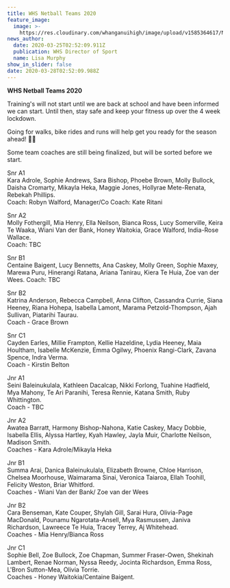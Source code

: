```yaml
---
title: WHS Netball Teams 2020
feature_image:
  image: >-
    https://res.cloudinary.com/whanganuihigh/image/upload/v1585364617/News/netball_image.jpg
news_author:
  date: 2020-03-25T02:52:09.911Z
  publication: WHS Director of Sport
  name: Lisa Murphy
show_in_slider: false
date: 2020-03-28T02:52:09.988Z
---
```

**WHS Netball Teams 2020**

Training's will not start until we are back at school and have been informed we can start. Until then, stay safe and keep your fitness up over the 4 week lockdown.

Going for walks, bike rides and runs will help get you ready for the season ahead! 💚💛

Some team coaches are still being finalized, but will be sorted before we start. 

Snr A1  
Kara Adrole, Sophie Andrews, Sara Bishop, Phoebe Brown, Molly Bullock, Daisha Cromarty, Mikayla Heka, Maggie Jones, Hollyrae Mete-Renata, Rebekah Phillips.  
Coach: Robyn Walford, Manager/Co Coach: Kate Ritani

Snr A2  
Molly Fothergill, Mia Henry, Ella Neilson, Bianca Ross, Lucy Somerville, Keira Te Waaka, Wiani Van der Bank, Honey Waitokia, Grace Walford, India-Rose Wallace.  
Coach: TBC

Snr B1  
Centaine Baigent, Lucy Bennetts, Ana Caskey, Molly Green, Sophie Maxey, Marewa Puru, Hinerangi Ratana, Ariana Tanirau, Kiera Te Huia, Zoe van der Wees.
Coach: TBC

Snr B2  
Katrina Anderson, Rebecca Campbell, Anna Clifton, Cassandra Currie, Siana Heeney, Riana Hohepa, Isabella Lamont, Marama Petzold-Thompson, Ajah Sullivan, Piatarihi Taurau.  
Coach - Grace Brown

Snr C1  
Cayden Earles, Millie Frampton, Kellie Hazeldine, Lydia Heeney, Maia Houltham, Isabelle McKenzie, Emma Ogilwy, Phoenix Rangi-Clark, Zavana Spence, Indra Verma.  
Coach - Kirstin Belton

Jnr A1  
Seini Baleinukulala, Kathleen Dacalcap, Nikki Forlong, Tuahine Hadfield, Mya Mahony, Te Ari Paranihi, Teresa Rennie, Katana Smith, Ruby Whittington.  
Coach - TBC

Jnr A2  
Awatea Barratt, Harmony Bishop-Nahona, Katie Caskey, Macy Dobbie, Isabella Ellis, Alyssa Hartley, Kyah Hawley, Jayla Muir, Charlotte Neilson, Madison Smith.  
Coaches - Kara Adrole/Mikayla Heka

Jnr B1  
Summa Arai, Danica Baleinukulala, Elizabeth Browne, Chloe Harrison, Chelsea Moorhouse, Waimarama Sinai, Veronica Taiaroa, Ellah Toohill, Felicity Weston, Briar Whitford.  
Coaches - Wiani Van der Bank/ Zoe van der Wees

Jnr B2  
Cara Benseman, Kate Couper, Shylah Gill, Sarai Hura, Olivia-Page MacDonald, Pounamu Ngarotata-Ansell, Mya Rasmussen, Janiva Richardson, Lawreece Te Huia, Tracey Terrey, Aj Whitehead.  
Coaches - Mia Henry/Bianca Ross

Jnr C1  
Sophie Bell, Zoe Bullock, Zoe Chapman, Summer Fraser-Owen, Shekinah Lambert, Renae Norman, Nyssa Reedy, Jocinta Richardson, Emma Ross, L'Bron Sutton-Mea, Olivia Torrie.  
Coaches - Honey Waitokia/Centaine Baigent.